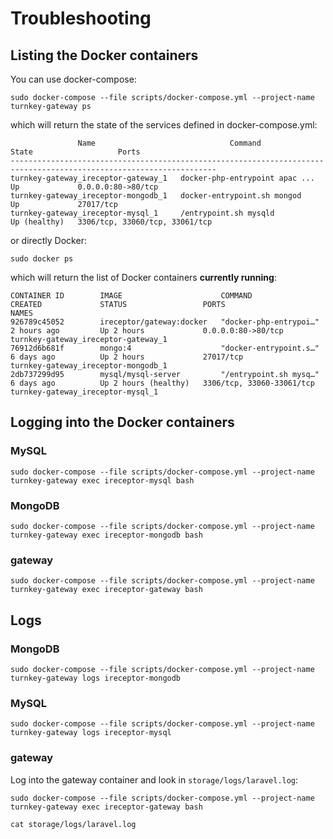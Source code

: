# Troubleshooting


## Listing the Docker containers
You can use docker-compose:
```
sudo docker-compose --file scripts/docker-compose.yml --project-name turnkey-gateway ps
```
which will return the state of the services defined in docker-compose.yml:
```
               Name                              Command                  State                   Ports             
--------------------------------------------------------------------------------------------------------------------
turnkey-gateway_ireceptor-gateway_1   docker-php-entrypoint apac ...   Up             0.0.0.0:80->80/tcp            
turnkey-gateway_ireceptor-mongodb_1   docker-entrypoint.sh mongod      Up             27017/tcp                     
turnkey-gateway_ireceptor-mysql_1     /entrypoint.sh mysqld            Up (healthy)   3306/tcp, 33060/tcp, 33061/tcp
```

or directly Docker:
```
sudo docker ps
```
which will return the list of Docker containers **currently running**:
```
CONTAINER ID        IMAGE                      COMMAND                  CREATED             STATUS                 PORTS                       NAMES
926789c45052        ireceptor/gateway:docker   "docker-php-entrypoi…"   2 hours ago         Up 2 hours             0.0.0.0:80->80/tcp          turnkey-gateway_ireceptor-gateway_1
76912d6b681f        mongo:4                    "docker-entrypoint.s…"   6 days ago          Up 2 hours             27017/tcp                   turnkey-gateway_ireceptor-mongodb_1
2db737299d95        mysql/mysql-server         "/entrypoint.sh mysq…"   6 days ago          Up 2 hours (healthy)   3306/tcp, 33060-33061/tcp   turnkey-gateway_ireceptor-mysql_1
```

## Logging into the Docker containers

### MySQL
```
sudo docker-compose --file scripts/docker-compose.yml --project-name turnkey-gateway exec ireceptor-mysql bash
```

### MongoDB
```
sudo docker-compose --file scripts/docker-compose.yml --project-name turnkey-gateway exec ireceptor-mongodb bash
```

### gateway
```
sudo docker-compose --file scripts/docker-compose.yml --project-name turnkey-gateway exec ireceptor-gateway bash
```

## Logs

### MongoDB
```
sudo docker-compose --file scripts/docker-compose.yml --project-name turnkey-gateway logs ireceptor-mongodb
```

### MySQL
```
sudo docker-compose --file scripts/docker-compose.yml --project-name turnkey-gateway logs ireceptor-mysql
```

### gateway

Log into the gateway container and look in `storage/logs/laravel.log`:

```
sudo docker-compose --file scripts/docker-compose.yml --project-name turnkey-gateway exec ireceptor-gateway bash

cat storage/logs/laravel.log
```

